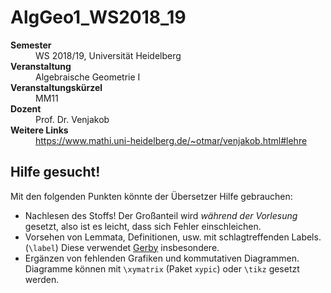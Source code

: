 # AlgGeo1_WS2018_19
<dl>
	<dt><b>Semester</b></dt>
	<dd>WS 2018/19, Universität Heidelberg</dd>
	<dt><b>Veranstaltung</b></dt>
	<dd>Algebraische Geometrie I</dd>
	<dt><b>Veranstaltungskürzel</b></dt>
	<dd>MM11</dd>
	<dt><b>Dozent</b></dt>
	<dd>Prof. Dr. Venjakob</dd>
	<dt><b>Weitere Links</b><dt>
	<dd><a href="https://www.mathi.uni-heidelberg.de/~otmar/venjakob.html#lehre">https://www.mathi.uni-heidelberg.de/~otmar/venjakob.html#lehre</a><dd>
</dl>

## Hilfe gesucht!

Mit den folgenden Punkten könnte der Übersetzer Hilfe gebrauchen:

* Nachlesen des Stoffs! Der Großanteil wird *während der Vorlesung*
  gesetzt, also ist es leicht, dass sich Fehler einschleichen.
* Vorsehen von Lemmata, Definitionen, usw. mit schlagtreffenden
  Labels.  (`\label`) Diese verwendet
  [Gerby](https://gerby-project.github.io/) insbesondere.
* Ergänzen von fehlenden Grafiken und kommutativen Diagrammen.
  Diagramme können mit `\xymatrix` (Paket `xypic`) oder `\tikz`
  gesetzt werden.

